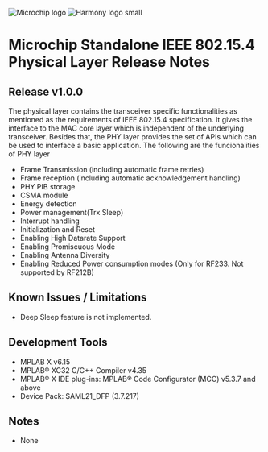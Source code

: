 ﻿![Microchip logo](https://raw.githubusercontent.com/wiki/Microchip-MPLAB-Harmony/Microchip-MPLAB-Harmony.github.io/images/microchip_logo.png)
![Harmony logo small](https://raw.githubusercontent.com/wiki/Microchip-MPLAB-Harmony/Microchip-MPLAB-Harmony.github.io/images/microchip_mplab_harmony_logo_small.png)

# Microchip Standalone IEEE 802.15.4 Physical Layer Release Notes


## Release v1.0.0

The physical layer contains the transceiver specific functionalities as mentioned as the requirements of IEEE 802.15.4 specification. It gives the interface to the MAC core layer which is independent of the underlying transceiver.
Besides that, the PHY layer provides the set of APIs which can be used to interface a basic application.
The following are the funcionalities of PHY layer

-	Frame Transmission  (including automatic frame retries)
-	Frame reception  (including automatic acknowledgement handling)
-	PHY PIB storage
-	CSMA module
-	Energy detection
-	Power management(Trx Sleep)
-	Interrupt handling
-	Initialization and Reset
-	Enabling High Datarate Support
-	Enabling Promiscuous Mode
-	Enabling Antenna Diversity
-	Enabling Reduced Power consumption modes (Only for RF233. Not supported by RF212B)


## Known Issues / Limitations

-	Deep Sleep feature is not implemented.

## Development Tools
-	MPLAB X v6.15
-	MPLAB® XC32 C/C++ Compiler v4.35
-	MPLAB® X IDE plug-ins: MPLAB® Code Configurator (MCC) v5.3.7 and above
-	Device Pack: SAML21_DFP (3.7.217)

## Notes
-	None


